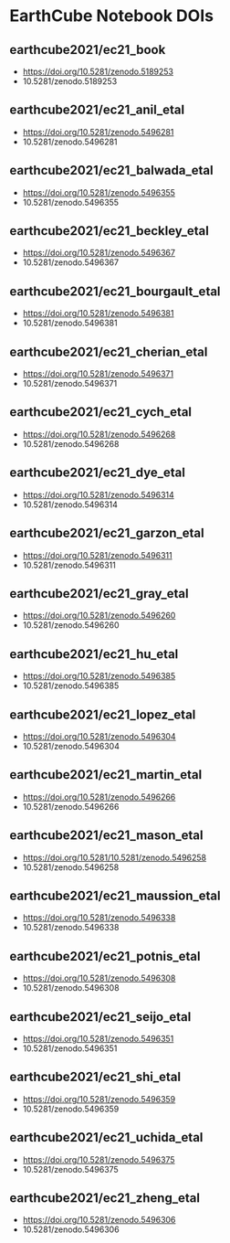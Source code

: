 # EarthCube Notebook DOIs


## earthcube2021/ec21_book
* https://doi.org/10.5281/zenodo.5189253
* 10.5281/zenodo.5189253

## earthcube2021/ec21_anil_etal
* https://doi.org/10.5281/zenodo.5496281 
* 10.5281/zenodo.5496281

 
## earthcube2021/ec21_balwada_etal
* https://doi.org/10.5281/zenodo.5496355
* 10.5281/zenodo.5496355

 
## earthcube2021/ec21_beckley_etal
* https://doi.org/10.5281/zenodo.5496367
* 10.5281/zenodo.5496367

 
## earthcube2021/ec21_bourgault_etal
* https://doi.org/10.5281/zenodo.5496381
* 10.5281/zenodo.5496381

 
## earthcube2021/ec21_cherian_etal
* https://doi.org/10.5281/zenodo.5496371
* 10.5281/zenodo.5496371

 
## earthcube2021/ec21_cych_etal
* https://doi.org/10.5281/zenodo.5496268
* 10.5281/zenodo.5496268

 
## earthcube2021/ec21_dye_etal
* https://doi.org/10.5281/zenodo.5496314
* 10.5281/zenodo.5496314

 
## earthcube2021/ec21_garzon_etal
* https://doi.org/10.5281/zenodo.5496311
* 10.5281/zenodo.5496311

 
## earthcube2021/ec21_gray_etal
* https://doi.org/10.5281/zenodo.5496260
* 10.5281/zenodo.5496260

 
## earthcube2021/ec21_hu_etal
* https://doi.org/10.5281/zenodo.5496385
* 10.5281/zenodo.5496385

 
## earthcube2021/ec21_lopez_etal
* https://doi.org/10.5281/zenodo.5496304
* 10.5281/zenodo.5496304

 
## earthcube2021/ec21_martin_etal
* https://doi.org/10.5281/zenodo.5496266
* 10.5281/zenodo.5496266

 
## earthcube2021/ec21_mason_etal
* https://doi.org/10.5281/10.5281/zenodo.5496258
* 10.5281/zenodo.5496258

 
## earthcube2021/ec21_maussion_etal
* https://doi.org/10.5281/zenodo.5496338
* 10.5281/zenodo.5496338

 
## earthcube2021/ec21_potnis_etal
* https://doi.org/10.5281/zenodo.5496308
* 10.5281/zenodo.5496308

 
## earthcube2021/ec21_seijo_etal
* https://doi.org/10.5281/zenodo.5496351
* 10.5281/zenodo.5496351

 
## earthcube2021/ec21_shi_etal
* https://doi.org/10.5281/zenodo.5496359
* 10.5281/zenodo.5496359

 
## earthcube2021/ec21_uchida_etal
* https://doi.org/10.5281/zenodo.5496375
* 10.5281/zenodo.5496375

 
## earthcube2021/ec21_zheng_etal
* https://doi.org/10.5281/zenodo.5496306
* 10.5281/zenodo.5496306

 
